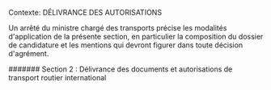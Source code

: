 Contexte: DÉLIVRANCE DES AUTORISATIONS

Un arrêté du ministre chargé des transports précise les modalités d'application de la présente section, en particulier la composition du dossier de candidature et les mentions qui devront figurer dans toute décision d'agrément.

####### Section 2 : Délivrance des documents et autorisations de transport routier international